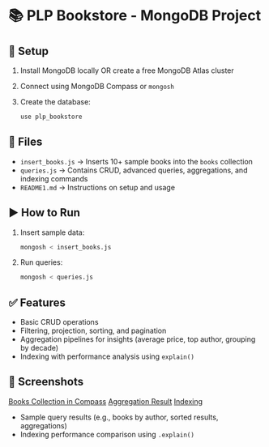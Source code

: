 # 📚 PLP Bookstore - MongoDB Project

## 🚀 Setup

1. Install MongoDB locally OR create a free MongoDB Atlas cluster
2. Connect using MongoDB Compass or `mongosh`
3. Create the database:

   ```bash
   use plp_bookstore
   ```

## 📂 Files

- `insert_books.js` → Inserts 10+ sample books into the `books` collection
- `queries.js` → Contains CRUD, advanced queries, aggregations, and indexing commands
- `README1.md` → Instructions on setup and usage

## ▶️ How to Run

1. Insert sample data:

   ```bash
   mongosh < insert_books.js
   ```

2. Run queries:

   ```bash
   mongosh < queries.js
   ```

## ✅ Features

- Basic CRUD operations
- Filtering, projection, sorting, and pagination
- Aggregation pipelines for insights (average price, top author, grouping by decade)
- Indexing with performance analysis using `explain()`

## 📸 Screenshots

[Books Collection in Compass](screenshots/books_collection.png)
[Aggregation Result](screenshots/aggregation.png)
[Indexing](screenshots/index.png)

- Sample query results (e.g., books by author, sorted results, aggregations)
- Indexing performance comparison using `.explain()`
